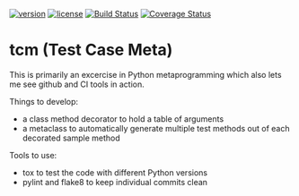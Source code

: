 [![version](https://img.shields.io/badge/version-0.1.0-blue.svg)](./CHANGELOG.md)
[![license](https://img.shields.io/badge/license-MIT-blue.svg)](./LICENSE.md)
[![Build Status](https://travis-ci.org/elliptical/tcm.svg?branch=develop)](https://travis-ci.org/elliptical/tcm)
[![Coverage Status](https://coveralls.io/repos/github/elliptical/tcm/badge.svg?branch=develop)](https://coveralls.io/github/elliptical/tcm?branch=develop)

# tcm (Test Case Meta)
This is primarily an excercise in Python metaprogramming which also lets me see github and CI tools in action.

Things to develop:

* a class method decorator to hold a table of arguments
* a metaclass to automatically generate multiple test methods out of each decorated sample method

Tools to use:

* tox to test the code with different Python versions
* pylint and flake8 to keep individual commits clean
